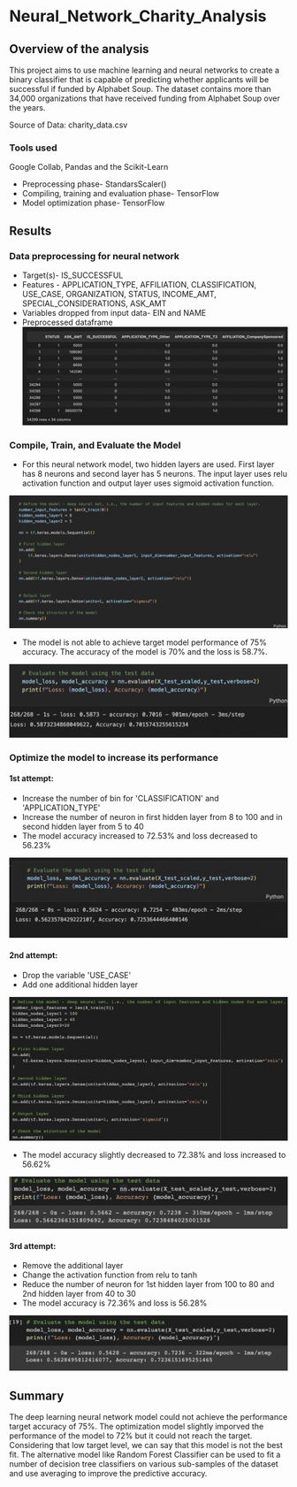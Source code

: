 # Neural_Network_Charity_Analysis

## Overview of the analysis
This project aims to use machine learning and neural networks to create a binary classifier that is capable of predicting whether applicants will be successful if funded by Alphabet Soup. The dataset contains more than 34,000 organizations that have received funding from Alphabet Soup over the years. 

Source of Data: charity_data.csv

### Tools used
Google Collab, Pandas and the Scikit-Learn
- Preprocessing phase- StandarsScaler()
- Compiling, training and evaluation phase- TensorFlow
- Model optimization phase- TensorFlow

## Results

### Data preprocessing for neural network
- Target(s)- IS_SUCCESSFUL
- Features - APPLICATION_TYPE, AFFILIATION, CLASSIFICATION, USE_CASE, ORGANIZATION, STATUS, INCOME_AMT, SPECIAL_CONSIDERATIONS, ASK_AMT
- Variables dropped from input data- EIN and NAME
- Preprocessed dataframe
![Getting Started](./image/merged_df.png)

### Compile, Train, and Evaluate the Model
- For this neural network model, two hidden layers are used. First layer has 8 neurons and second layer has 5 neurons. The input layer uses relu activation function and output layer uses sigmoid activation function.

![Getting Started](./image/train.png)

- The model is not able to achieve target model performance of 75% accuracy. The accuracy of the model is 70% and the loss is 58.7%.

![Getting Started](./image/accuracy.png)

###  Optimize the model to increase its performance
#### 1st attempt:
- Increase the number of bin for 'CLASSIFICATION' and 'APPLICATION_TYPE'
- Increase the number of neuron in first hidden layer from 8 to 100 and in second hidden layer from 5 to 40
- The model accuracy increased to 72.53% and loss decreased to 56.23%

![Getting Started](./image/1st_.png)

#### 2nd attempt:
- Drop the variable 'USE_CASE'
- Add one additional hidden layer 

![Getting Started](./image/additional_layer.png)
- The model accuracy slightly decreased to 72.38% and loss increased to 56.62%

![Getting Started](./image/2nd.png)

#### 3rd attempt:
- Remove the additional layer
- Change the activation function from relu to tanh
- Reduce the number of neuron for 1st hidden layer from 100 to 80 and 2nd hidden layer from 40 to 30
- The model accuracy is 72.36% and loss is 56.28%

![Getting Started](./image/3rd.png)

## Summary
The deep learning neural network model could not achieve the performance target accuracy of 75%. The optimization model slightly imporved the performance of the model to 72% but it could not reach the target. Considering that low target level, we can say that this model is not the best fit. The alternative model like Random Forest Classifier can be used to fit a number of decision tree classifiers on various sub-samples of the dataset and use averaging to improve the predictive accuracy.





